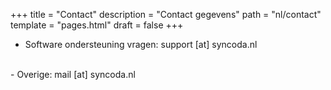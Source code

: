 +++
title = "Contact"
description = "Contact gegevens"
path = "nl/contact"
template = "pages.html"
draft = false
+++

-  Software ondersteuning vragen: support [at] syncoda.nl
<br />
-  Overige: mail [at] syncoda.nl
